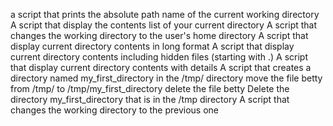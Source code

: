 a script that prints the absolute path name of the current working directory
A script that display the contents list of your current directory
A script that changes the working directory to the user's home directory
A script that display current directory contents in long format
A script that display current directory contents including hidden files (starting with .)
A script that display current directory contents with details
A script that creates a directory named my_first_directory in the /tmp/ directory
move the file betty from /tmp/ to /tmp/my_first_directory
delete the file betty
Delete the directory my_first_directory that is in the /tmp directory
A script that changes the working directory to the previous one

